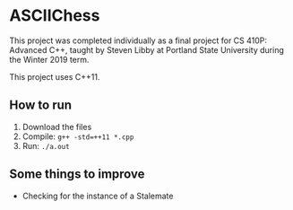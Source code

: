 # ASCIIChess

This project was completed individually as a final project for CS 410P: Advanced C++, taught by Steven Libby at Portland State University during the Winter 2019 term.

This project uses C++11.

## How to run

1. Download the files
2. Compile: ```g++ -std=++11 *.cpp```
3. Run: ```./a.out```

## Some things to improve

- Checking for the instance of a Stalemate
